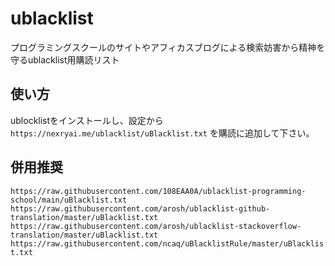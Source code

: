# ublacklist
プログラミングスクールのサイトやアフィカスブログによる検索妨害から精神を守るublacklist用購読リスト

## 使い方
ublocklistをインストールし、設定から`https://nexryai.me/ublacklist/uBlacklist.txt` を購読に追加して下さい。

## 併用推奨
`https://raw.githubusercontent.com/108EAA0A/ublacklist-programming-school/main/uBlacklist.txt` <br>
`https://raw.githubusercontent.com/arosh/ublacklist-github-translation/master/uBlacklist.txt` <br>
`https://raw.githubusercontent.com/arosh/ublacklist-stackoverflow-translation/master/uBlacklist.txt` <br>
`https://raw.githubusercontent.com/ncaq/uBlacklistRule/master/uBlacklist.txt`
